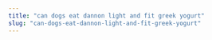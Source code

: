 ```yaml
---
title: "can dogs eat dannon light and fit greek yogurt"
slug: "can-dogs-eat-dannon-light-and-fit-greek-yogurt"
---
```



